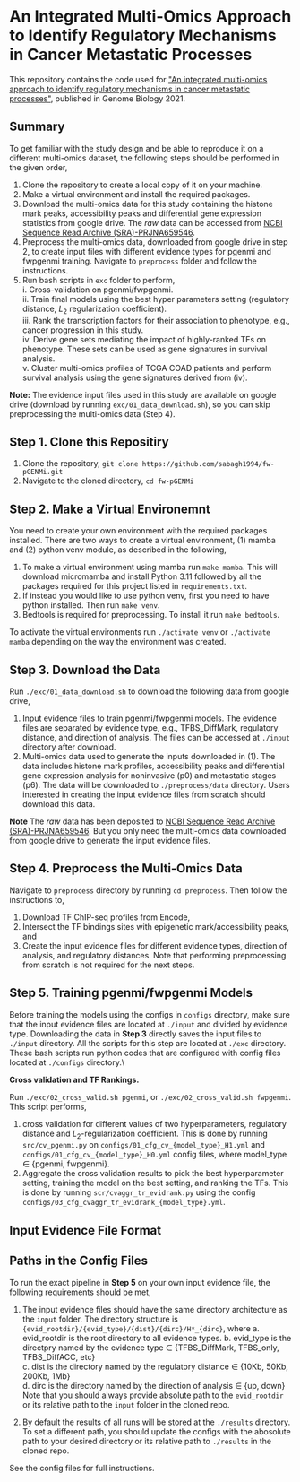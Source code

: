 # An Integrated Multi-Omics Approach to Identify Regulatory Mechanisms in Cancer Metastatic Processes

This repository contains the code used for ["An integrated multi-omics approach to identify regulatory mechanisms in cancer metastatic processes"](https://genomebiology.biomedcentral.com/articles/10.1186/s13059-020-02213-x), published in Genome Biology 2021.
## Summary
To get familiar with the study design and be able to reproduce it on a different multi-omics dataset, the following steps should be performed in the given order,
1) Clone the repository to create a local copy of it on your machine.
2) Make a virtual environment and install the required packages.
3) Download the multi-omics data for this study containing the histone mark peaks, accessibility peaks and differential gene expression statistics from google drive.
   The *raw* data can be accessed from [NCBI Sequence Read Archive (SRA)-PRJNA659546](https://www.ncbi.nlm.nih.gov/sra/?term=PRJNA659546).
4) Preprocess the multi-omics data, downloaded from google drive in step 2, to create input files with different evidence types for pgenmi and fwpgenmi training. 
   Navigate to `preprocess` folder and follow the instructions.
5) Run bash scripts in `exc` folder to perform,\
   i. Cross-validation on pgenmi/fwpgenmi.\
   ii. Train final models using the best hyper parameters setting (regulatory distance, $L_2$ regularization coefficient).\
   iii. Rank the transcription factors for their association to phenotype, e.g., cancer progression in this study.\
   iv. Derive gene sets mediating the impact of highly-ranked TFs on phenotype. These sets can be used as gene signatures in survival analysis.\
   v. Cluster multi-omics profiles of TCGA COAD patients and perform survival analysis using the gene signatures derived from (iv).

**Note:** The evidence input files used in this study are available on google drive (download by running `exc/01_data_download.sh`), so you can skip preprocessing the multi-omics data (Step 4).


## Step 1. Clone this Repositiry
1. Clone the repository, `git clone https://github.com/sabagh1994/fw-pGENMi.git`
2. Navigate to the cloned directory, `cd fw-pGENMi`

## Step 2. Make a Virtual Environemnt
You need to create your own environment with the required packages installed. There are two ways to create a virtual environment, (1) mamba and (2) python venv module, as described in the following,
1. To make a virtual environment using mamba run `make mamba`. This will download micromamba and install Python 3.11 followed by all the packages 
   required for this project listed in `requirements.txt`.
2. If instead you would like to use python venv, first you need to have python installed. Then run `make venv`.
3. Bedtools is required for preprocessing. To install it run `make bedtools`.

To activate the virtual environments run `./activate venv` or `./activate mamba` depending on the way the environment was created.

## Step 3. Download the Data
Run `./exc/01_data_download.sh` to download the following data from google drive,
1. Input evidence files to train pgenmi/fwpgenmi models. The evidence files are separated by evidence type, e.g., TFBS_DiffMark,
   regulatory distance, and direction of analysis. The files can be accessed at `./input` directory after download.
2. Multi-omics data used to generate the inputs downloaded in (1). The data includes histone mark profiles, accessibility peaks and differential gene expression analysis for noninvasive (p0) and metastatic stages (p6). The data will be downloaded to `./preprocess/data` directory. Users interested in creating the input evidence files from scratch should download this data.

**Note** The *raw* data has been deposited to [NCBI Sequence Read Archive (SRA)-PRJNA659546](https://www.ncbi.nlm.nih.gov/sra/?term=PRJNA659546). But you only need the multi-omics data downloaded from google drive to generate the input evidence files. 

## Step 4. Preprocess the Multi-Omics Data
Navigate to `preprocess` directory by running `cd preprocess`. Then follow the instructions to, 
1. Download TF ChIP-seq profiles from Encode,
2. Intersect the TF bindings sites with epigenetic mark/accessibility peaks, and
3. Create the input evidence files for different evidence types, direction of analysis, and regulatory distances.
Note that performing preprocessing from scratch is not required for the next steps.

## Step 5. Training pgenmi/fwpgenmi Models
Before training the models using the configs in `configs` directory, make sure that the input evidence files are located at `./input` and divided by evidence type. Downloading the data in **Step 3** directly saves the input files to `./input` directory. All the scripts for this step are located at `./exc` directory. These bash scripts run python codes that are configured with config files located at `./configs` directory.\


**Cross validation and TF Rankings.**

Run `./exc/02_cross_valid.sh pgenmi`, or `./exc/02_cross_valid.sh fwpgenmi`. This script performs,
1. cross validation for different values of two hyperparameters, regulatory distance and $L_2$-regularization coefficient. This is done by running `src/cv_pgenmi.py`
   on `configs/01_cfg_cv_{model_type}_H1.yml` and `configs/01_cfg_cv_{model_type}_H0.yml` config files, where model_type $\in$ {pgenmi, fwpgenmi}.
2. Aggregate the cross validation results to pick the best hyperparameter setting, training the model on the best setting, and ranking the TFs.
   This is done by running `scr/cvaggr_tr_evidrank.py` using the config `configs/03_cfg_cvaggr_tr_evidrank_{model_type}.yml`.

## Input Evidence File Format

## Paths in the Config Files
To run the exact pipeline in **Step 5** on your own input evidence file, the following requirements should be met,
1. The input evidence files should have the same directory architecture as the `input` folder. The directory structure is
   `{evid_rootdir}/{evid_type}/{dist}/{dirc}/H*_{dirc}`, where
   a. evid_rootdir is the root directory to all evidence types.
   b. evid_type is the directpry named by the evidence type $\in$ {TFBS_DiffMark, TFBS_only, TFBS_DiffACC, etc}\
   c. dist is the directory named by the regulatory distance $\in$ {10Kb, 50Kb, 200Kb, 1Mb}\
   d. dirc is the directory named by the direction of analysis $\in$ {up, down}
   Note that you should always provide absolute path to the `evid_rootdir` or its relative path to the `input` folder in the cloned repo.
   
2. By default the results of all runs will be stored at the `./results` directory. To set a different path, you should update the configs
   with the abosolute path to your desired directory or its relative path to `./results` in the cloned repo.

See the config files for full instructions.
   


<!--- # Data:

To get the processed evidence files used as the input of pgenmi/fwpgenmi
download, wget, ... . This will result in a folder named "input" in the fw-pgenmi folder.

notes on the hierarchy of evidence files input/(evidence_type_name)/(evidence_distance)/(direction_of_analysis)/H0_(direction_of_analysis) or H1_(direction_of_analysis) 

also some instructions on the format of the input (inluding the column tags TF_mark_direction) that the mark order should not change 

# Step 1: Cross Validation:

Cross validation is required to find the best evidence distance and regularization coefficient for each evidence type.
To do cross validation for pgenmi navigate to pgenmi folder (cd pgenmi).
To do cross validation for fwpgenmi navigate to fwpgenmi folder (cd fwpgenmi).

After cross validation the model is trained on the entire dataset which is then used to rank the transcription factors underlying the cancer progression.

# Step 2: Getting mediator genes:

After training the model in step 1, navigate to mediator_genest folder to get the genes mediating the impact of transcription factors on the phenotype, e.g. cancer progression. This can be done based on Posterior Odds Ratio (POR) or Ratio of Posterior Odds Ratios (RPORs).

# Step 3: Survival Analysis:

To cluster multi-omics profiles of TCGA-COAD (colorectal cancer) patients, navigate to coca folder. Most of the functions used for this step are adapted from https://knoweng.github.io.
-->
